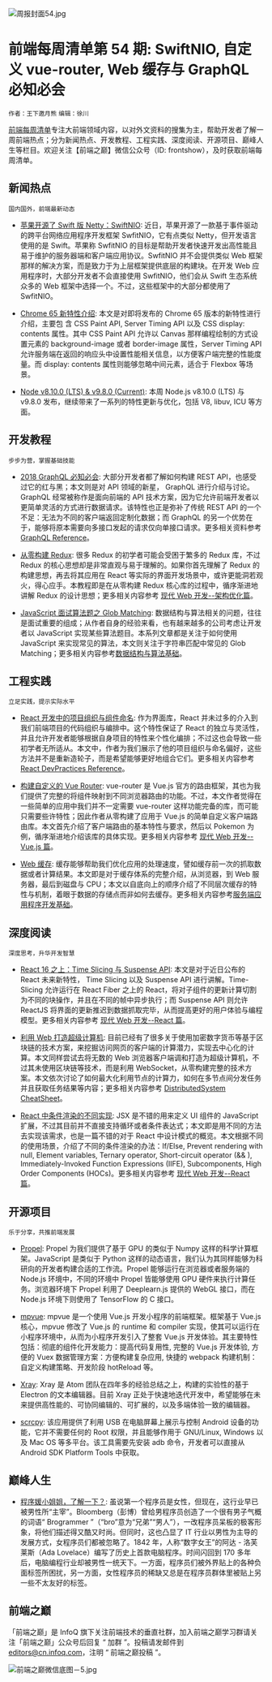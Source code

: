 ![周报封面54.jpg](http://upload-images.jianshu.io/upload_images/1647496-9533a9cf0d76768e.jpg?imageMogr2/auto-orient/strip%7CimageView2/2/w/1240)

# 前端每周清单第 54 期: SwiftNIO, 自定义 vue-router, Web 缓存与 GraphQL 必知必会

`作者：王下邀月熊` `编辑：徐川`

[前端每周清单](http://www.infoq.com/cn/FE-Weekly)专注大前端领域内容，以对外文资料的搜集为主，帮助开发者了解一周前端热点；分为新闻热点、开发教程、工程实践、深度阅读、开源项目、巅峰人生等栏目。欢迎关注【前端之巅】微信公众号（ID: frontshow），及时获取前端每周清单。

## 新闻热点

`国内国外，前端最新动态`

* [苹果开源了 Swift 版 Netty：SwiftNIO](https://parg.co/UFR): 近日，苹果开源了一款基于事件驱动的跨平台网络应用程序开发框架 SwfitNIO，它有点类似 Netty，但开发语言使用的是 Swift。苹果称 SwfitNIO 的目标是帮助开发者快速开发出高性能且易于维护的服务器端和客户端应用协议。SwfitNIO 并不会提供类似 Web 框架那样的解决方案，而是致力于为上层框架提供底层的构建块。在开发 Web 应用程序时，大部分开发者不会直接使用 SwfitNIO，他们会从 Swift 生态系统众多的 Web 框架中选择一个。不过，这些框架中的大部分都使用了 SwfitNIO。

* [Chrome 65 新特性介绍](https://developers.google.com/web/updates/2018/03/nic65): 本文是对即将发布的 Chrome 65 版本的新特性进行介绍，主要包 含 CSS Paint API, Server Timing API 以及 CSS display: contents 属性。其中 CSS Paint API 允许以 Canvas 那样编程绘制的方式设置元素的 background-image 或者 border-image 属性，Server Timing API 允许服务端在返回的响应头中设置性能相关信息，以方便客户端完整的性能度量。而 display: contents 属性则能够忽略中间元素，适合于 Flexbox 等场景。

* [Node v8.10.0 (LTS) & v9.8.0 (Current)](https://nodejs.org/en/blog/release/v8.10.0/): 本周 Node.js v8.10.0 (LTS) 与 v9.8.0 发布，继续带来了一系列的特性更新与优化，包括 V8, libuv, ICU 等方面。

## 开发教程

`步步为营，掌握基础技能`

* [2018 GraphQL 必知必会](https://medium.com/@weblab_tech/graphql-everything-you-need-to-know-58756ff253d8): 大部分开发者都了解如何构建 REST API，也感受过它的红与黑；本文则是对 API 领域的新星， GraphQL 进行介绍与讨论。GraphQL 经常被称作是面向前端的 API 技术方案，因为它允许前端开发者以更简单灵活的方式进行数据请求。该特性也正是弥补了传统 REST API 的一个不足：无法为不同的客户端返回定制化数据；而 GraphQL 的另一个优势在于，能够将原本需要向多接口发起的请求仅向单接口请求。更多相关资料参考 [GraphQL Reference](https://parg.co/UX2)。

* [从零构建 Redux](https://parg.co/Uah): 很多 Redux 的初学者可能会受困于繁多的 Redux 库，不过 Redux 的核心思想却是非常直观与易于理解的。如果你首先理解了 Redux 的构建思想，再去将其应用在 React 等实际的界面开发场景中，或许更能洞若观火，得心应手。本教程即是在从零构建 Redux 核心库的过程中，循序渐进地讲解 Redux 的设计思想；更多相关内容参考 [现代 Web 开发--架构优化篇](https://github.com/wxyyxc1992/Web-Series)。

* [JavaScript 面试算法题之 Glob Matching](http://thecodebarbarian.com/algorithm-interview-questions-in-js-glob-matching.html): 数据结构与算法相关的问题，往往是面试重要的组成；从作者自身的经验来看，也有越来越多的公司考虑让开发者以 JavaScript 实现某些算法题目。本系列文章都是关注于如何使用 JavaScript 来实现常见的算法，本文则关注于字符串匹配中常见的 Glob Matching；更多相关内容参考[数据结构与算法基础](https://parg.co/UFy)。

## 工程实践

`立足实践，提示实际水平`

* [React 开发中的项目组织与组件命名](https://parg.co/Ugc): 作为界面库，React 并未过多的介入到我们前端项目的代码组织与编排中。这个特性保证了 React 的独立与灵活性，并且允许开发者能够根据自身项目的特性来个性化编排；不过这也会导致一些初学者无所适从。本文中，作者为我们展示了他的项目组织与命名偏好，这些方法并不是重新造轮子，而是希望能够更好地组合它们。更多相关内容参考 [React DevPractices Reference](https://parg.co/UFX)。

* [构建自定义的 Vue Router](https://css-tricks.com/build-a-custom-vue-router/): vue-router 是 Vue.js 官方的路由框架，其也为我们提供了完整的将组件映射到不同浏览器路由的功能。不过，本文作者觉得在一些简单的应用中我们并不一定需要 vue-router 这样功能完备的库，而可能只需要些许特性；因此作者从零构建了应用于 Vue.js 的简单自定义客户端路由库。本文首先介绍了客户端路由的基本特性与要求，然后以 Pokemon 为例，循序渐进地介绍该库的具体实现。更多相关内容参考 [现代 Web 开发--Vue.js 篇](https://github.com/wxyyxc1992/Web-Series)。

* [Web 缓存](https://parg.co/UFt): 缓存能够帮助我们优化应用的处理速度，譬如缓存前一次的抓取数据或者计算结果。本文即是对于缓存体系的完整介绍，从浏览器，到 Web 服务器，最后到磁盘与 CPU；本文以自底向上的顺序介绍了不同层次缓存的特性与机制，着眼于数据的存储点而非如何去缓存。更多相关内容参考[服务端应用程序开发基础](https://parg.co/UFe)。

## 深度阅读

`深度思考，升华开发智慧`

* [React 16 之上：Time Slicing 与 Suspense API](https://auth0.com/blog/time-slice-suspense-react16/): 本文是对于近日公布的 React 未来新特性， Time Slicing 以及 Suspense API 进行讲解。Time-Slicing 允许运行在 React Fiber 之上的 React，将对子组件的更新计算切割为不同的块操作，并且在不同的帧中异步执行；而 Suspense API 则允许 ReactJS 将界面的更新推迟到数据抓取完毕，从而提高更好的用户体验与编程模型。更多相关内容参考 [现代 Web 开发--React 篇](https://github.com/wxyyxc1992/Web-Series)。

* [利用 Web 打造超级计算机](http://ben.akrin.com/?p=5997): 目前已经有了很多关于使用加密数字货币等基于区块链的技术方案，来挖掘访问网页的客户端的计算潜力，实现去中心化的计算。本文同样尝试去将无数的 Web 浏览器客户端调和打造为超级计算机，不过其未使用区块链等技术，而是利用 WebSocket，从零构建完整的技术方案。本文依次讨论了如何最大化利用节点的计算力，如何在多节点间分发任务并且获取任务结果等内容；更多相关内容参考 [DistributedSystem CheatSheet](https://parg.co/UFI)。

* [React 中条件渲染的不同实现](https://parg.co/UFV): JSX 是不错的用来定义 UI 组件的 JavaScript 扩展，不过其目前并不直接支持循环或者条件表达式；本文即是用不同的方法去实现该需求，也是一篇不错的对于 React 中设计模式的概览。本文根据不同的使用场景，介绍了不同的条件渲染的办法：If/Else, Prevent rendering with null, Element variables, Ternary operator, Short-circuit operator (&& ), Immediately-Invoked Function Expressions (IIFE), Subcomponents, High Order Components (HOCs)。更多相关内容参考 [现代 Web 开发--React 篇](https://github.com/wxyyxc1992/Web-Series)。

## 开源项目

`乐于分享，共推前端发展`

* [Propel](http://propelml.org/): Propel 为我们提供了基于 GPU 的类似于 Numpy 这样的科学计算框架。JavaScript 是类似于 Python 这样的动态语言，我们认为其同样能够为科研向的开发者构建合适的工作流。Propel 能够运行在浏览器或者服务端的 Node.js 环境中，不同的环境中 Propel 皆能够使用 GPU 硬件来执行计算任务。浏览器环境下 Propel 利用了 Deeplearn.js 提供的 WebGL 接口，而在 Node.js 环境下则使用了 TensorFlow 的 C 接口。

* [mpvue](https://github.com/Meituan-Dianping/mpvue): mpvue 是一个使用 Vue.js 开发小程序的前端框架。框架基于 Vue.js 核心，mpvue 修改了 Vue.js 的 runtime 和 compiler 实现，使其可以运行在小程序环境中，从而为小程序开发引入了整套 Vue.js 开发体验。其主要特性包括：彻底的组件化开发能力：提高代码复用性, 完整的 Vue.js 开发体验, 方便的 Vuex 数据管理方案：方便构建复杂应用, 快捷的 webpack 构建机制：自定义构建策略、开发阶段 hotReload 等。

* [Xray](https://github.com/atom/xray): Xray 是 Atom 团队在四年多的经验总结之上，构建的实验性的基于 Electron 的文本编辑器。目前 Xray 正处于快速地迭代开发中，希望能够在未来提供高性能的、可协同编辑的、可扩展的，以及多端体验一致的编辑器。

* [scrcpy](https://github.com/Genymobile/scrcpy): 该应用提供了利用 USB 在电脑屏幕上展示与控制 Android 设备的功能，它并不需要任何的 Root 权限，并且能够作用于 GNU/Linux, Windows 以及 Mac OS 等多平台。该工具需要先安装 adb 命令，开发者可以直接从 Android SDK Platform Tools 中获取。

## 巅峰人生

* [程序媛小姐姐，了解一下？](https://parg.co/UFf): 虽说第一个程序员是女性，但现在，这行业早已被男性所“主宰”。Bloomberg（彭博）曾给男程序员创造了一个很有男子气概的词语“ Brogrammer ”（“bro”意为“兄弟”“男人”），一改程序员呆板的极客形象，将他们描述得又酷又时尚。但同时，这也凸显了 IT 行业以男性为主导的发展方式，女程序员们都被忽略了。1842 年，人称“数字女王”的阿达 - 洛芙莱斯（Ada Lovelace）编写了历史上首款电脑程序。时间闪回到 170 多年后，电脑编程行业却被男性一统天下。一方面，程序员们被外界贴上的各种负面标签所困扰，另一方面，女性程序员的稀缺又总是在程序员群体里被贴上另一些不太友好的标签。

## 前端之巅

「前端之巅」是 InfoQ 旗下关注前端技术的垂直社群，加入前端之巅学习群请关注「前端之巅」公众号后回复 “ 加群 ”。投稿请发邮件到 editors@cn.infoq.com，注明 “ 前端之巅投稿 ”。

![前端之巅微信底图－5.jpg](http://upload-images.jianshu.io/upload_images/1647496-01712a993d2b23de.jpg?imageMogr2/auto-orient/strip%7CimageView2/2/w/1240)
